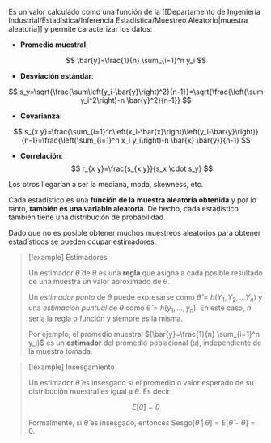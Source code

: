 
Es un valor calculado como una función de la [[Departamento de Ingeniería Industrial/Estadística/Inferencia Estadística/Muestreo Aleatorio|muestra aleatoria]] y permite caracterizar los datos: 

- **Promedio muestral**: 

$$
\bar{y}=\frac{1}{n} \sum_{i=1}^n y_i
$$

- **Desviación estándar**: 

$$
s_y=\sqrt{\frac{\sum\left(y_i-\bar{y}\right)^2}{n-1}}=\sqrt{\frac{\left(\sum y_i^2\right)-n \bar{y}^2}{n-1}}
$$

- **Covarianza**: 

$$
s_{x y}=\frac{\sum_{i=1}^n\left(x_i-\bar{x}\right)\left(y_i-\bar{y}\right)}{n-1}=\frac{\left(\sum_{i=1}^n x_i y_i\right)-n \bar{x} \bar{y}}{n-1}
$$

- **Correlación**: 
$$
r_{x y}=\frac{s_{x y}}{s_x \cdot s_y}
$$

Los otros llegarían a ser la mediana, moda, skewness, etc. 

Cada estadístico es una **función de la muestra aleatoria obtenida** y por lo tanto, **también es una variable aleatoria**. De hecho, cada estadístico también tiene una distribución de probabilidad.

Dado que no es posible obtener muchos muestreos aleatorios para obtener estadísticos se pueden ocupar estimadores. 

>[!example]  Estimadores 
>
>Un estimador $\hat{\theta}$ de $\theta$ es una **regla** que asigna a cada posible resultado de una muestra un valor aproximado de $\theta$. 
>
>Un *estimador punto* de $\theta$ puede expresarse como $\hat{\theta}=h(Y_1,Y_2,\dots Y_n)$ y una *estimación puntual* de $\theta$ como $\hat{\theta}=h(y_1,\dots,y_n)$. En este caso, $h$ sería la regla o función y siempre es la misma. 
>
>Por ejemplo, el promedio muestral $(\bar{y}=\frac{1}{n} \sum_{i=1}^n y_i)$ es un **estimador** del promedio poblacional $(\mu)$, independiente de la muestra tomada. 


>[!example] Insesgamiento 
>
>Un estimador $\hat{\theta}$ es insesgado si el promedio o valor esperado de su distribución muestral es igual a $\theta$. Es decir: 
>
>$$E[\hat{\theta}]=\theta$$
>
>Formalmente, si $\hat{\theta}$ es insesgado, entonces $\text{Sesgo}[\hat{\theta}\;\vert\;\theta]=E[\hat{\theta}-\theta]=0$. 


